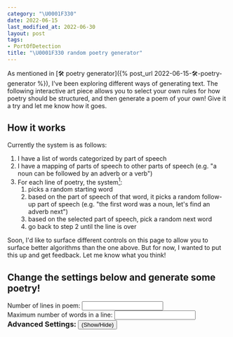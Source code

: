 ```yaml
---
category: "\U0001F330"
date: 2022-06-15
last_modified_at: 2022-06-30
layout: post
tags:
- PortOfDetection
title: "\U0001F330 random poetry generator"
---
```


As mentioned in [🛠️ poetry generator]({% post_url 2022-06-15-🛠️-poetry-generator %}), I've been exploring different ways of generating text. The following interactive art piece allows you to select your own rules for how poetry should be structured, and then generate a poem of your own! Give it a try and let me know how it goes.
## How it works
Currently the system is as follows:
1. I have a list of words categorized by part of speech
2. I have a mapping of parts of speech to other parts of speech (e.g. "a noun can be followed by an adverb or a verb")
3. For each line of poetry, the system[^1]:
	1. picks a random starting word
	2. based on the part of speech of that word, it picks a random follow-up part of speech (e.g. "the first word was a noun, let's find an adverb next")
	3. based on the selected part of speech, pick a random next word
	4. go back to step 2 until the line is over

[^1]: You can see the javascript code itself [here](/assets/js/poetry_generator.js)

Soon, I'd like to surface different controls on this page to allow you to surface better algorithms than the one above. But for now, I wanted to put this up and get feedback. Let me know what you think!

## Change the settings below and generate some poetry!

<!-- <style>
       .posword-d {
           border-bottom: 1px solid #ee4035;
       }
       .posword-i {
           border-bottom: 1px solid #ff598f;
       }
       .posword-r {
           border-bottom: 1px solid #f37736;
       }
       .posword-m {
           border-bottom: 1px solid #fd8a5e;
       }
       .posword-p {
           border-bottom: 1px solid #fdf498;
       }
       .posword-j {
           border-bottom: 1px solid #e0e300;
       }
       .posword-a {
           border-bottom: 1px solid #7bc043;
       }
       .posword-n {
           border-bottom: 1px solid #01dddd;
       }
       .posword-c {
           border-bottom: 1px solid #00bfaf;
       }
       .posword-u {
           border-bottom: 1px solid #0392cf;
       }
       .posword-v {
           border-bottom: 1px solid purple;
       }
</style> -->


<form action="#" onsubmit="onSubmit(); return false;">
	<label for="num_lines">Number of lines in poem:</label>
	<input type="number" id="num_lines" name="num_lines">
	<br/>
	<label for="max_line_length">Maximum number of words in a line:</label>
	<input type="number" id="max_line_length" name="max_line_length">
	<br/>
	<div><h3 style="display: inline">Advanced Settings:</h3> <button style="display: inline" type="button" onclick="return showOrHideAdvanced()">(Show/Hide)</button></div>
	<div id="advanced_settings" style="display: none">
			<h4>Modify the word bank</h4>
			<p>I've created a list of potential words myself, but here you can change the words entirely as desired</p>
			<button style="display: inline" type="button" onclick="return showOrHideModifyWordBank()">Show/Hide Table</button>
			<table id="add_words_pos_table" style="display: none"></table>

			<h4>Part of speech relationships</h4>
			<p>The algorithm picks words based on parts of speech as shown by the table below. (e.g. an adverb can be followed by another adverb or a verb, etc). You can add and remove parts of speech from the table below and then hit generate to change how the algorithm picks words. For examples for the parts of speech, see <a href="#pos_examples">here</a></p>
			<button type="button" onclick="return showOrHidePosRelationships()">Show/Hide Table</button>
			<table id="interactive_pos_table" style="display: none"></table>
	</div>
	<br/><br/>
	<input type="submit" value="Generate"/>
</form>

<h3>Poetry:</h3>
<p id="poem" style="border: 1px solid #cceeee; border-radius:6px; padding: 10px">Fill out the form above to see your poem</p>
<div id="send_me_box" style="display: none">Like what you made?
<a id="send_me_link">Send Me Your Poem</a> or <a href="https://twitter.com/intent/tweet?via={{site.twitter_username}}&url={{ site.url | append: page.url | append: '?ref=twitter_share' | url_encode}}">tweet at me</a></div>
<br/>
<br/>
<br/>
<br/>
<br/>
<br/>
<a href="#advanced_settings">\< back to advanced settings</a>
<ul id="pos_examples"></ul>

<script type='text/javascript' src="/assets/js/poetry_generator.js"></script>

### Updates
- **1 July 2022:** New settings! You can now create your own word dictionary
- **30 Jun 2022:** Moved this from the main [🛠️ poetry generator]({% post_url 2022-06-15-🛠️-poetry-generator %}) page to this page to make room for other types of poetry generators.